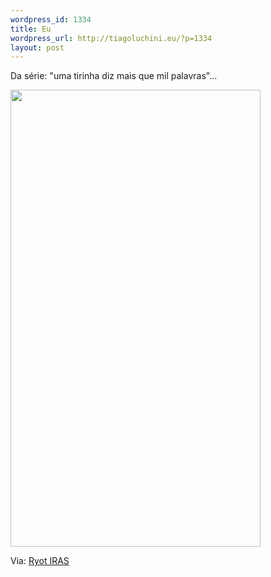 ```yaml
--- 
wordpress_id: 1334
title: Eu
wordpress_url: http://tiagoluchini.eu/?p=1334
layout: post
---
```

Da série: "uma tirinha diz mais que mil palavras"...

<img class="alignnone size-full wp-image-1333" title="eumesmo" src="http://tiagoluchini.eu/wp-content/uploads/2009/04/eumesmo.png" alt="" width="400" height="731" />

Via: <a href="http://ryotiras.com/posts/eu-eu-mesmo-e-irene-840" target="_blank">Ryot IRAS</a>
